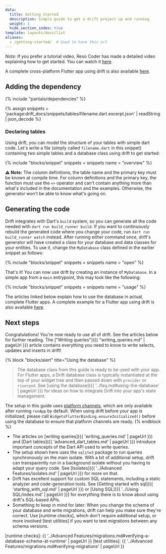 ```yaml
---
data:
  title: Getting started
  description: Simple guide to get a drift project up and running
  weight: 1
  hide_section_index: true
template: layouts/docs/list
aliases:
  - /getting-started/  # Used to have this url
---
```


_Note:_ If you prefer a tutorial video, Reso Coder has made a detailed video explaining
how to get started. You can watch it [here](https://youtu.be/zpWsedYMczM).

A complete cross-platform Flutter app using drift is also available [here](https://github.com/simolus3/drift/tree/develop/examples/app).

## Adding the dependency

{% include "partials/dependencies" %}

{% assign snippets = 'package:drift_docs/snippets/tables/filename.dart.excerpt.json' | readString | json_decode %}

### Declaring tables

Using drift, you can model the structure of your tables with simple dart code.
Let's write a file (simply called `filename.dart` in this snippet) containing
two simple tables and a database class using drift to get started:

{% include "blocks/snippet" snippets = snippets name = "overview" %}

__⚠️ Note:__ The column definitions, the table name and the primary key must be known at
compile time. For column definitions and the primary key, the function must use the `=>`
operator and can't contain anything more than what's included in the documentation and the
examples. Otherwise, the generator won't be able to know what's going on.

## Generating the code

Drift integrates with Dart's `build` system, so you can generate all the code needed with
`dart run build_runner build`. If you want to continuously rebuild the generated code
where you change your code, run `dart run build_runner watch` instead.
After running either command once, drift's generator will have created a class for your
database and data classes for your entities. To use it, change the `MyDatabase` class
defined in the earlier snippet as follows:

{% include "blocks/snippet" snippets = snippets name = "open" %}

That's it! You can now use drift by creating an instance of `MyDatabase`.
In a simple app from a `main` entrypoint, this may look like the following:

{% include "blocks/snippet" snippets = snippets name = "usage" %}

The articles linked below explain how to use the database in actual, complete
Flutter apps.
A complete example for a Flutter app using drift is also available [here](https://github.com/simolus3/drift/tree/develop/examples/app).

## Next steps

Congratulations! You're now ready to use all of drift. See the articles below for further reading.
The ["Writing queries"]({{ "writing_queries.md" | pageUrl }}) article contains everything you need
to know to write selects, updates and inserts in drift!

{% block "blocks/alert" title="Using the database" %}
> The database class from this guide is ready to be used with your app.
  For Flutter apps, a Drift database class is typically instantiated at the top of your widget tree
  and then passed down with `provider` or `riverpod`.
  See [using the database]({{ '../faq.md#using-the-database' | pageUrl }}) for ideas on how to integrate
  Drift into your app's state management.

  The setup in this guide uses [platform channels](https://flutter.dev/docs/development/platform-integration/platform-channels),
  which are only available after running `runApp` by default.
  When using drift before your app is initialized, please call `WidgetsFlutterBinding.ensureInitialized()` before using
  the database to ensure that platform channels are ready.
{% endblock %}

- The articles on [writing queries]({{ 'writing_queries.md' | pageUrl }}) and [Dart tables]({{ 'advanced_dart_tables.md' | pageUrl }}) introduce important concepts of the Dart API used to write queries.
- The setup shown here uses the `sqlite3` package to run queries synchronously on the main isolate.
 With a bit of additional setup, drift can transparently run in a background isolate without
 you having to adapt your query code. See [Isolates]({{ '../Advanced Features/isolates.md' | pageUrl }}) for more on that.
- Drift has excellent support for custom SQL statements, including a static analyzer and code-generation tools. See [Getting started with sql]({{ 'starting_with_sql.md' | pageUrl }})
  or [Using SQL]({{ '../Using SQL/index.md' | pageUrl }}) for everything there is to know about using drift's SQL-based APIs.
- Something to keep in mind for later: When you change the schema of your database and write migrations, drift can help you make sure they're
  correct. Use [runtime checks], which don't require additional setup, or more involved [test utilities] if you want to test migrations between
  any schema versions.

[runtime checks]: {{ '../Advanced Features/migrations.md#verifying-a-database-schema-at-runtime' | pageUrl }}
[test utilities]: {{ '../Advanced Features/migrations.md#verifying-migrations' | pageUrl }}
